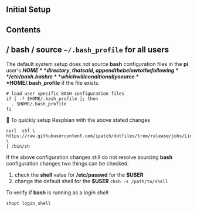 ## Initial Setup

## Contents

## / bash / source `~/.bash_profile` for all users

The default system setup does not source **bash** configuration files in the **pi** user's **$HOME** directory, that said, append the below to the following **/etc/bash.bashrc** which will conditionally source **$HOME/.bash_profile** if the file exists.

```shell
# load user specific BASH configuration files
if [ -f $HOME/.bash_profile ]; then
  . $HOME/.bash_profile
fi
```

🚀 To quickly setup Raspbian with the above stated changes

```shell
curl -sSf \
https://raw.githubusercontent.com/ipatch/dotfiles/tree/release/jobs/Linux/Raspbian/rpi_bash_setup.sh \
| /bin/sh
```

If the above configuration changes still do not resolve sourcing **bash** configuration changes two things can be checked.

1. check the **shell** value for **/etc/passwd** for the **$USER**
2. change the default shell for the **$USER** `chsh -s /path/to/shell`

To verify if **bash** is running as a _login shell_

```shell
shopt login_shell
```
